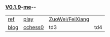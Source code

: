 ### [V0.1.9](https://github.com/littleflute/chess/edit/master/README.md)-[me](https://littleflute.github.io/cchess/)--
<table>
  <tr>
    <td><a href="ref">ref</a></td>
    <td><a href="play">play</a></td>
    <td><a href="ZuoWei/FeiXiang">ZuoWei/FeiXiang</a></td> 
  </tr>
  <tr>
    <td><a href="https://littleflute.github.io/blog">blog</a></td>
    <td><a href="https://littleflute.github.io/cchess0">cchess0</a></td>
    <td>td3</td>
    <td>td4</td>
  </tr>
</table>
  
